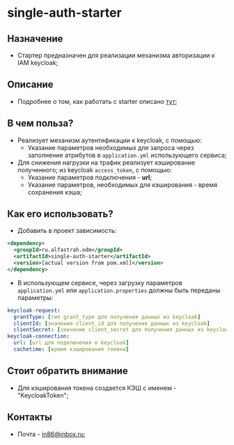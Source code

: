 # single-auth-starter

## Назначение
* Стартер предназначен для реализации механизма авторизации к IAM keycloak;

## Описание
* Подробнее о том, как работать с starter описано [тут](https://habr.com/ru/companies/alfastrah/articles/856856/);

## В чем польза?
* Реализует механизм аутентификации к keycloak, с помощью:
  * Указание параметров необходимых для запроса через 
  заполнение атрибутов в ```application.yml``` использующего сервиса;
* Для снижения нагрузки на трафик реализует кэширование полученного;
из keycloak ```access_token```, с помощью:
  * Указание параметров подключения - **url**;
  * Указание параметров, необходимых для кэширования - 
  время сохранения кэша;

## Как его использовать?
* Добавить в проект зависимость:
```xml
<dependency>
  <groupId>ru.alfastrah.odm</groupId>
  <artifactId>single-auth-starter</artifactId>
  <version>[actual version from pom.xml]</version>
</dependency>
```
* В использующем сервисе, через загрузку параметров 
```application.yml``` или ```application.properties``` 
должны быть переданы параметры:  
```yaml
keycloak-request:
  grantType: [тип grant_type для получения данных из keycloak]
  clientId: [значение client_id для получения данных из keycloak]
  clientSecret: [значение client_secret для получения данных из keycloak]
keycloak-connection:
  url: [url для подключения к keycloak]
  cachetime: [время кэширования токена]
```

## Стоит обратить внимание
* Для кэширования токена создается КЭШ с именем - "KeycloakToken";

## Контакты
* Почта - in86@inbox.ru;